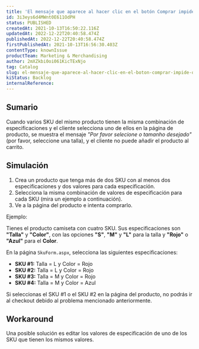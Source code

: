 ```yaml
---
title: 'El mensaje que aparece al hacer clic en el botón Comprar impide que los clientes continúen con la compra'
id: 3i3eys6d4MWnt0E611OdPH
status: PUBLISHED
createdAt: 2021-10-13T16:50:22.116Z
updatedAt: 2022-12-22T20:40:58.474Z
publishedAt: 2022-12-22T20:40:58.474Z
firstPublishedAt: 2021-10-13T16:56:30.403Z
contentType: knownIssue
productTeam: Marketing & Merchandising
author: 2mXZkbi0oi061KicTExNjo
tag: Catalog
slug: el-mensaje-que-aparece-al-hacer-clic-en-el-boton-comprar-impide-que-los-clientes-continuen-con-la-compra
kiStatus: Backlog
internalReference: 
---
```


## Sumario

Cuando varios SKU del mismo producto tienen la misma combinación de especificaciones y el cliente selecciona uno de ellos en la página de producto, se muestra el mensaje _"Por favor selecione o tamanho desejado"_ (por favor, seleccione una talla), y el cliente no puede añadir el producto al carrito.

## Simulación

1. Crea un producto que tenga más de dos SKU con al menos dos especificaciones y dos valores para cada especificación.
2. Selecciona la misma combinación de valores de especificación para cada SKU (mira un ejemplo a continuación).
3. Ve a la página del producto e intenta comprarlo. 

Ejemplo: 

Tienes el producto camiseta con cuatro SKU. Sus especificaciones son **"Talla"** y **"Color"**, con las opciones **"S"**, **"M"** y **"L"** para la talla y **"Rojo"** o **"Azul"** para el **Color**. 

En la página `SkuForm.aspx`, selecciona las siguientes especificaciones:

- **SKU #1:** Talla = L y Color = Rojo
- **SKU #2:** Talla = L y Color = Rojo
- **SKU #3:** Talla = M y Color = Rojo
- **SKU #4:** Talla = M y Color = Azul 

Si seleccionas el SKU #1 o el SKU #2 en la página del producto, no podrás ir al checkout debido al problema mencionado anteriormente.

## Workaround

Una posible solución es editar los valores de especificación de uno de los SKU que tienen los mismos valores.

